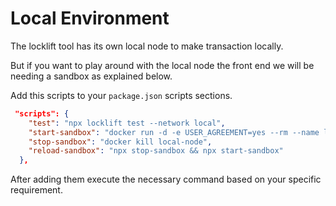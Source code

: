 # Local Environment

The locklift tool has its own local node to make transaction locally.

But if you want to play around with the local node the front end we will be needing a sandbox as explained below.

Add this scripts to your `package.json` scripts sections.

```json
 "scripts": {
    "test": "npx locklift test --network local",
    "start-sandbox": "docker run -d -e USER_AGREEMENT=yes --rm --name local-node -p80:80 tonlabs/local-node:0.29.1",
    "stop-sandbox": "docker kill local-node",
    "reload-sandbox": "npx stop-sandbox && npx start-sandbox"
  },
```

After adding them execute the necessary command based on your specific requirement.
